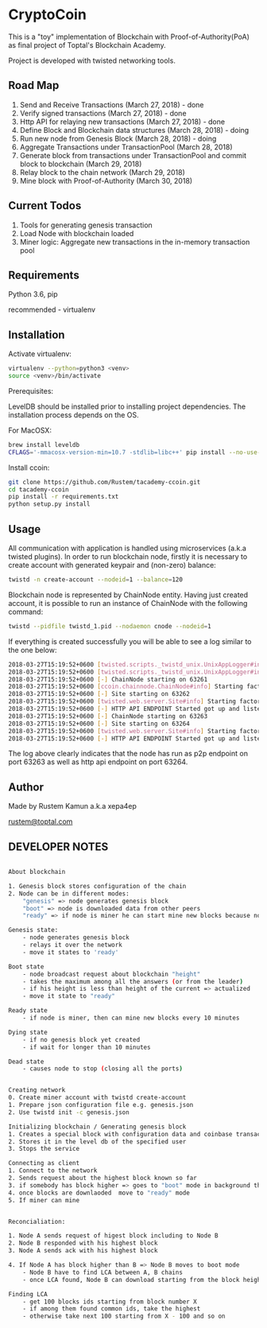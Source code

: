 # CryptoCoin

This is a "toy" implementation of Blockchain with Proof-of-Authority(PoA) as final project
of Toptal's Blockchain Academy. 

Project is developed with twisted networking tools.

## Road Map
1. Send and Receive Transactions (March 27, 2018) - done
2. Verify signed transactions (March 27, 2018) - done
3. Http API for relaying new transactions (March 27, 2018) - done
2. Define Block and Blockchain data structures (March 28, 2018) - doing
3. Run new node from Genesis Block (March 28, 2018) - doing
4. Aggregate Transactions under TransactionPool (March 28, 2018)
5. Generate block from transactions under TransactionPool and commit block to blockchain (March 29, 2018) 
6. Relay block to the chain network (March 29, 2018)
7. Mine block with Proof-of-Authority (March 30, 2018)

## Current Todos
1. Tools for generating genesis transaction
2. Load Node with blockchain loaded
3. Miner logic: Aggregate new transactions in the in-memory transaction pool
 

## Requirements

Python 3.6, pip

recommended - virtualenv

## Installation

Activate virtualenv:
```bash
virtualenv --python=python3 <venv>
source <venv>/bin/activate
```

Prerequisites:

LevelDB should be installed prior to installing project dependencies. The installation
process depends on the OS.

For MacOSX:
```bash
brew install leveldb
CFLAGS='-mmacosx-version-min=10.7 -stdlib=libc++' pip install --no-use-wheel plyvel
```

Install ccoin:
```bash
git clone https://github.com/Rustem/tacademy-ccoin.git
cd tacademy-ccoin
pip install -r requirements.txt
python setup.py install
```

## Usage
All communication with application is handled using microservices (a.k.a twisted plugins). In order to run
blockchain node, firstly it is necessary to create account with generated keypair and (non-zero) balance:

```bash
twistd -n create-account --nodeid=1 --balance=120
```

Blockchain node is represented by ChainNode entity. Having just created account, it is possible to run an instance
of ChainNode with the following command:

```bash
twistd --pidfile twistd_1.pid --nodaemon cnode --nodeid=1
```

If everything is created successfully you will be able to see a log similar to the one below:

```bash
2018-03-27T15:19:52+0600 [twisted.scripts._twistd_unix.UnixAppLogger#info] twistd 17.9.0 (/Users/rustem/.virtualenvs/bchain-academy/bin/python3.5 3.5.2) starting up.
2018-03-27T15:19:52+0600 [twisted.scripts._twistd_unix.UnixAppLogger#info] reactor class: twisted.internet.selectreactor.SelectReactor.
2018-03-27T15:19:52+0600 [-] ChainNode starting on 63261
2018-03-27T15:19:52+0600 [ccoin.chainnode.ChainNode#info] Starting factory <ccoin.chainnode.ChainNode object at 0x10580b8d0>
2018-03-27T15:19:52+0600 [-] Site starting on 63262
2018-03-27T15:19:52+0600 [twisted.web.server.Site#info] Starting factory <twisted.web.server.Site object at 0x10591e048>
2018-03-27T15:19:52+0600 [-] HTTP API ENDPOINT Started got up and listening on port: 63262
2018-03-27T15:19:52+0600 [-] ChainNode starting on 63263
2018-03-27T15:19:52+0600 [-] Site starting on 63264
2018-03-27T15:19:52+0600 [twisted.web.server.Site#info] Starting factory <twisted.web.server.Site object at 0x10591e4a8>
2018-03-27T15:19:52+0600 [-] HTTP API ENDPOINT Started got up and listening on port: 63264
``` 
The log above clearly indicates that the node has run as p2p endpoint on port 63263 as well as http api endpoint on port 63264.  

## Author

Made by Rustem Kamun a.k.a xepa4ep

rustem@toptal.com

## DEVELOPER NOTES

```bash

About blockchain

1. Genesis block stores configuration of the chain
2. Node can be in different modes:
    "genesis" => node generates genesis block
    "boot" => node is downloaded data from other peers
    "ready" => if node is miner he can start mine new blocks because node is actualized

Genesis state: 
    - node generates genesis block
    - relays it over the network
    - move it states to 'ready'

Boot state
    - node broadcast request about blockchain "height"
    - takes the maximum among all the answers (or from the leader)
    - if his height is less than height of the current => actualized 
    - move it state to "ready"

Ready state
    - if node is miner, then can mine new blocks every 10 minutes

Dying state
    - if no genesis block yet created
    - if wait for longer than 10 minutes

Dead state
    - causes node to stop (closing all the ports)


Creating network
0. Create miner account with twistd create-account
1. Prepare json configuration file e.g. genesis.json
2. Use twistd init -c genesis.json

Initializing blockchain / Generating genesis block
1. Creates a special block with configuration data and coinbase transaction
2. Stores it in the level db of the specified user
3. Stops the service

Connecting as client
1. Connect to the network
2. Sends request about the highest block known so far
3. if somebody has block higher => goes to "boot" mode in background thread
4. once blocks are downlaoded  move to "ready" mode
5. If miner can mine


Reconcialiation:

1. Node A sends request of higest block including to Node B
2. Node B responded with his highest block
3. Node A sends ack with his highest block

4. If Node A has block higher than B => Node B moves to boot mode
    - Node B have to find LCA between A, B chains
    - once LCA found, Node B can download starting from the block height

Finding LCA
    - get 100 blocks ids starting from block number X
    - if among them found common ids, take the highest
    - otherwise take next 100 starting from X - 100 and so on





```